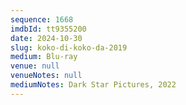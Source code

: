 ```yaml
---
sequence: 1668
imdbId: tt9355200
date: 2024-10-30
slug: koko-di-koko-da-2019
medium: Blu-ray
venue: null
venueNotes: null
mediumNotes: Dark Star Pictures, 2022
---
```


